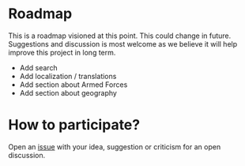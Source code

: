 # Roadmap
This is a roadmap visioned at this point. This could change in future. Suggestions and discussion is most welcome as we believe it will help improve this project in long term.

- Add search
- Add localization / translations
- Add section about Armed Forces
- Add section about geography

# How to participate?
Open an [issue](https://github.com/pklocal/roadmap/issues/new) with your idea, suggestion or criticism for an open discussion.
 

